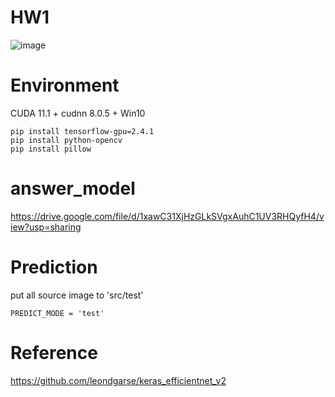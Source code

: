 # HW1
![image](https://github.com/jeffchengtw/HW1/blob/main/acc.PNG)
# Environment
CUDA 11.1 + cudnn 8.0.5 + Win10
```
pip install tensorflow-gpu=2.4.1
pip install python-opencv
pip install pillow
```
# answer_model
https://drive.google.com/file/d/1xawC31XjHzGLkSVgxAuhC1UV3RHQyfH4/view?usp=sharing

# Prediction
put all source image to 'src/test'
```
PREDICT_MODE = 'test'
```
# Reference
https://github.com/leondgarse/keras_efficientnet_v2
